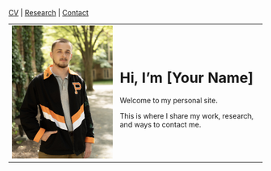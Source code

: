 <nav>
<a href="cv">CV</a> |
<a href="research">Research</a> |
<a href="contact">Contact</a>
</nav>

<table>
<tr>
<td width="200">
  <img src="IMG_4335.jpg" width="200">
</td>
<td>
  <h1>Hi, I’m [Your Name]</h1>
  <p>Welcome to my personal site.</p>
  <p>This is where I share my work, research, and ways to contact me.</p>
</td>
</tr>
</table>
